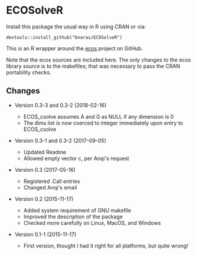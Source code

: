 ECOSolveR
=========

Install this package the usual way in R using CRAN or via:

```{r}
devtools::install_github("bnaras/ECOSolveR")
```

This is an R wrapper around the [ecos](https://github.com/embotech/ecos) project
on GitHub.

Note that the ecos sources are included here. The only changes to the
ecos library source is to the makefiles; that was necessary to pass
the CRAN portability checks.

## Changes

- Version 0.3-3 and 0.3-2 (2018-02-16)
	- ECOS_csolve assumes A and G as NULL if any dimension is 0
	- The dims list is now coerced to integer immediately upon
	  entry to ECOS_csolve

- Version 0.3-1 and 0.3-2 (2017-09-05)
	- Updated Readme
	- Allowed empty vector c, per Anqi's request

- Version 0.3 (2017-05-16)
	- Registered .Call entries
	- Changed Anqi's email

- Version 0.2 (2015-11-17)
	- Added system requirement of GNU makefile
	- Improved the description of the package
	- Checked more carefully on Linux, MacOS, and Windows

- Version 0.1-1 (2015-11-17)
	- First version, thought I had it right for all platforms, but quite wrong!




